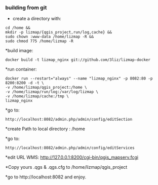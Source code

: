 
### building from git

* create a directory with:
```
cd /home &&
mkdir -p lizmap/{qgis_project,run/log,cache} &&
sudo chown :www-data /home/lizmap -R &&
sudo chmod 775 /home/lizmap -R
```

*build image:
```
docker build -t lizmap_nginx git://github.com/3liz/lizmap-docker
```

*run container:
```
docker run --restart="always" --name "lizmap_nginx" -p 8082:80 -p 8200:8200 -d -t \
-v /home/lizmap/qgis_project:/home \
-v /home/lizmap/run/log:/var/log/lizmap \
-v /home/lizmap/cache:/tmp \
lizmap_nginx
```

*go to:
```
http://localhost:8082/admin.php/admin/config/editSection
```
*create Path to local directory :  /home

*go to:
```
http://localhost:8082/admin.php/admin/config/editServices
```
*edit URL WMS: http://127.0.0.1:8200/cgi-bin/qgis_mapserv.fcgi

*Copy yours .qgs & .qgs.cfg to /home/lizmap/qgis_project

*go to http://localhost:8082 and enjoy.
